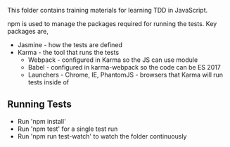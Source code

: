 This folder contains training materials for learning
TDD in JavaScript.

npm is used to manage the packages required for running
the tests. Key packages are,

- Jasmine - how the tests are defined
- Karma - the tool that runs the tests
  - Webpack - configured in Karma so the JS can use module
  - Babel - configured in karma-webpack so the code can be ES 2017
  - Launchers - Chrome, IE, PhantomJS - browsers that Karma will 
                run tests inside of

## Running Tests

- Run 'npm install'
- Run 'npm test' for a single test run
- Run 'npm run test-watch' to watch the folder continuously

